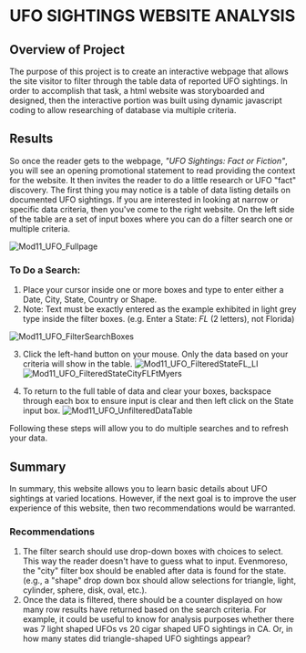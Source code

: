 # UFO SIGHTINGS WEBSITE ANALYSIS
## Overview of Project
The purpose of this project is to create an interactive webpage that allows the site visitor to filter through the table data of reported UFO sightings.  In order to accomplish that task, a html website was storyboarded and designed, then the interactive portion was built using dynamic javascript coding to allow researching of database via multiple criteria.
## Results
So once the reader gets to the webpage, _"UFO Sightings: Fact or Fiction"_, you will see an opening promotional statement to read providing the context for the website. It then invites the reader to do a little research or UFO "fact" discovery. The first thing you may notice is a table of data listing details on documented UFO sightings.  If you are interested in looking at narrow or specific data criteria, then you've come to the right website.  On the left side of the table are a set of input boxes where you can do a filter search one or multiple criteria.

![Mod11_UFO_Fullpage](https://user-images.githubusercontent.com/79073778/119280166-10085180-bbfe-11eb-8024-51302911b729.png)

### To Do a Search:
1. Place your cursor inside one or more boxes and type to enter either a Date, City, State, Country or Shape.
2. Note: Text must be exactly entered as the example exhibited in light grey type inside the filter boxes. 
    (e.g. Enter a State: *FL* (2 letters), not Florida)

![Mod11_UFO_FilterSearchBoxes](https://user-images.githubusercontent.com/79073778/119280332-f3204e00-bbfe-11eb-967a-dd243c302941.png)

3. Click the left-hand button on your mouse.  Only the data based on your criteria will show in the table.
![Mod11_UFO_FilteredStateFL_LI](https://user-images.githubusercontent.com/79073778/119280264-9886f200-bbfe-11eb-85ec-b6916c6c7577.jpg)
![Mod11_UFO_FilteredStateCityFLFtMyers](https://user-images.githubusercontent.com/79073778/119280283-af2d4900-bbfe-11eb-8968-80c9a7241d05.png)
 
4. To return to the full table of data and clear your boxes, backspace through each box to ensure input is clear and then left click on the State input box.
![Mod11_UFO_UnfilteredDataTable](https://user-images.githubusercontent.com/79073778/119280398-3e3a6100-bbff-11eb-819b-ddd4bf4821cd.png)

Following these steps will allow you to do multiple searches and to refresh your data.


## Summary
In summary, this website allows you to learn basic details about UFO sightings at varied locations. However, if the next goal is to improve the user experience of this website, then two recommendations would be warranted.
### Recommendations
1) The filter search should use drop-down boxes with choices to select.  This way the reader doesn't have to guess what to input. Evenmoreso, the "city" filter box should be enabled after data is found for the state.  (e.g., a "shape" drop down box should allow selections for triangle, light, cylinder, sphere, disk, oval, etc.).
2) Once the data is filtered, there should be a counter displayed on how many row results have returned based on the search criteria. For example, it could be useful to know for analysis purposes whether there was 7 light shaped UFOs vs 20 cigar shaped UFO sightings in CA.  Or, in how many states did triangle-shaped UFO sightings appear?
